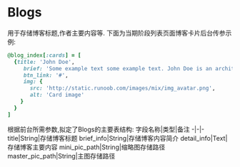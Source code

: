 # Blogs
用于存储博客标题,作者主要内容等.
下面为当期阶段列表页面博客卡片后台传参示例:
```ruby
@blog_index[:cards] = [
  {title: 'John Doe',
     brief: 'Some example text some example text. John Doe is an architect and engineer',
     btn_link: '#',
     img: {
       src: 'http://static.runoob.com/images/mix/img_avatar.png',
       alt: 'Card image'
    }
  }
]

```
根据前台所需参数,拟定了Blogs的主要表结构:
字段名称|类型|备注
-|-|-
title|String|存储博客标题
brief_info|String|存储博客内容简介
detail_info|Text|存储博客主要内容
mini_pic_path|String|缩略图存储路径
master_pic_path|String|主图存储路径
